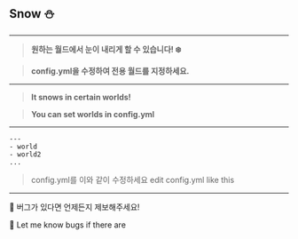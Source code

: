 ## Snow :snowman:
* * *
> **원하는 월드에서 눈이 내리게 할 수 있습니다! :snowflake:**

> **config.yml을 수정하여 전용 월드를 지정하세요.**
* * *
> **It snows in certain worlds!**

> **You can set worlds in config.yml**
* * *
```
---
- world
- world2
...
```
> config.yml를 이와 같이 수정하세요
> edit config.yml like this
* * *
  
  
:loudspeaker: 버그가 있다면 언제든지 제보해주세요!
  
:loudspeaker: Let me know bugs if there are
